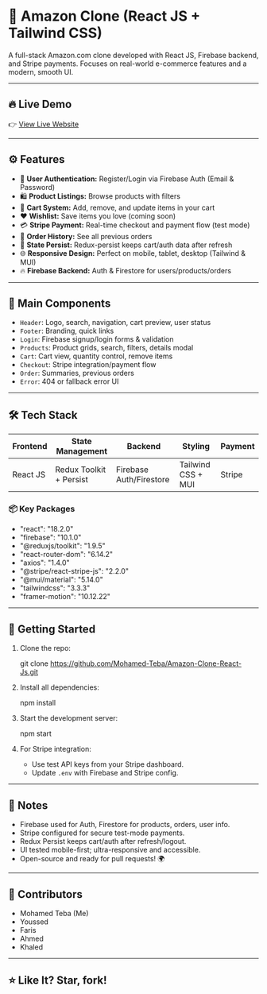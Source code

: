 # 🛒 Amazon Clone (React JS + Tailwind CSS)

A full-stack Amazon.com clone developed with React JS, Firebase backend, and Stripe payments. Focuses on real-world e-commerce features and a modern, smooth UI.

---

## 🔥 Live Demo

👉 [View Live Website](#)

---

## ⚙ Features

- 🔐 **User Authentication:** Register/Login via Firebase Auth (Email & Password)
- 🛍 **Product Listings:** Browse products with filters
- 🛒 **Cart System:** Add, remove, and update items in your cart
- ❤ **Wishlist:** Save items you love (coming soon)
- 💳 **Stripe Payment:** Real-time checkout and payment flow (test mode)
- 🧾 **Order History:** See all previous orders
- 🔄 **State Persist:** Redux-persist keeps cart/auth data after refresh
- 🌐 **Responsive Design:** Perfect on mobile, tablet, desktop (Tailwind & MUI)
- 🔥 **Firebase Backend:** Auth & Firestore for users/products/orders

---

## 🧩 Main Components

- `Header`: Logo, search, navigation, cart preview, user status
- `Footer`: Branding, quick links
- `Login`: Firebase signup/login forms & validation
- `Products`: Product grids, search, filters, details modal
- `Cart`: Cart view, quantity control, remove items
- `Checkout`: Stripe integration/payment flow
- `Order`: Summaries, previous orders
- `Error`: 404 or fallback error UI

---

## 🛠 Tech Stack

|  Frontend  |    State Management     |         Backend         |       Styling      |   Payment   |
|------------|-------------------------|-------------------------|--------------------|-------------|
|  React JS  | Redux Toolkit + Persist | Firebase Auth/Firestore | Tailwind CSS + MUI |   Stripe    |

### 📦 Key Packages


- "react": "18.2.0"
- "firebase": "10.1.0"
- "@reduxjs/toolkit": "1.9.5"
- "react-router-dom": "6.14.2"
- "axios": "1.4.0"
- "@stripe/react-stripe-js": "2.2.0"
- "@mui/material": "5.14.0"
- "tailwindcss": "3.3.3"
- "framer-motion": "10.12.22"


---

## 🚀 Getting Started

1. Clone the repo:

   
   git clone https://github.com/Mohamed-Teba/Amazon-Clone-React-Js.git
   

2. Install all dependencies:

   
   npm install
   

3. Start the development server:

   
   npm start
   

4. For Stripe integration:  
   - Use test API keys from your Stripe dashboard.
   - Update `.env` with Firebase and Stripe config.

---

## 🧠 Notes

- Firebase used for Auth, Firestore for products, orders, user info.
- Stripe configured for secure test-mode payments.
- Redux Persist keeps cart/auth after refresh/logout.
- UI tested mobile-first; ultra-responsive and accessible.
- Open-source and ready for pull requests! 🌍

---

## 🤝 Contributors

- Mohamed Teba (Me)
- Youssed  
- Faris
- Ahmed
- Khaled

---

## ⭐ Like It? Star, fork!

